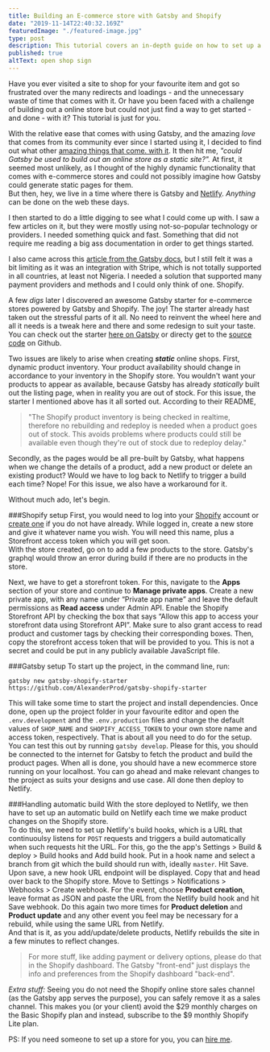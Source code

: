 ```yaml
---
title: Building an E-commerce store with Gatsby and Shopify
date: "2019-11-14T22:40:32.169Z"
featuredImage: "./featured-image.jpg"
type: post
description: This tutorial covers an in-depth guide on how to set up a static PWA ecommerce site with Gatsby and Shopify with automatic rebuild when products are updated, added or deleted.
published: true
altText: open shop sign
---
```


Have you ever visited a site to shop for your favourite item and got so frustrated over the many redirects and loadings - and the unnecessary waste of time that comes with it. Or have you been faced with a challenge of building out a online store but could not just find a way to get started - and done - with it? This tutorial is just for you.

With the relative ease that comes with using Gatsby, and the amazing _love_ that comes from its community ever since I started using it, I decided to find out what other [amazing things that come. with it](https://www.storyblok.com/tp/3-reasons-why-you-should-consider-gatsby-js-for-your-next-project). It then hit me, _"could Gatsby be used to build out an online store as a static site?"._  At first, it seemed most unlikely, as I thought of the highly dynamic functionality that comes with e-commerce stores and could not possibly imagine how Gatsby could generate static pages for them.<br/> But then, hey, we live in a time where there is Gatsby and [Netlify](https://netlify.com). _Anything_ can be done on the web these days.

I then started to do a little digging to see what I could come up with.  I saw a few articles on it, but they were mostly using not-so-popular technology or providers. I needed something quick and fast. Something that did not require me reading a big ass documentation in order to get things started.

I also came across this [article from the Gatsby docs](https://www.gatsbyjs.org/tutorial/ecommerce-tutorial/), but I still felt it was a bit limiting as it was an integration with Stripe, which is not totally supported in all countries, at least not Nigeria. I needed a solution that supported many payment providers and methods and I could only think of one. Shopify.

A few _digs_ later I discovered an awesome Gatsby starter for e-commerce stores powered by Gatsby and Shopify. The joy! The starter already hast taken out the stressful parts of it all. No need to reinvent the wheel here and all it needs is a tweak here and there and some redesign to suit your taste. You can check out the starter [here on Gatsby](https://www.gatsbyjs.org/docs/building-an-ecommerce-site-with-shopify/) or directy get to the [source code](https://github.com/AlexanderProd/gatsby-shopify-starter) on Github. 


Two issues are likely to arise when creating ___static___ online shops. First, dynamic product inventory. Your product availability should change in accordance to your inventory in the Shopify store. You wouldn't want your products to appear as available, because Gatsby has already _statically_ built out the listing page, when in reality you are out of stock. For this issue, the starter I mentioned above has it all sorted out. According to their README, 
>"The Shopify product inventory is being checked in realtime, therefore no rebuilding and redeploy is needed when a product goes out of stock. This avoids problems where products could still be available even though they're out of stock due to redeploy delay."

Secondly, as the pages would be all pre-built by Gatsby, what happens when we change the details of a product, add a new product or delete an existing product? Would we have to log back to Netlify to trigger a build each time? Nope! For this issue, we also have a workaround for it.

Without much ado, let's begin. <br/>

###Shopify setup
First, you would need to log into your [Shopify](https://shopify.com/) account or [create one](https://www.shopify.com/signup) if you do not have already. While logged in, create a new store and give it whatever name you wish. You will need this name, plus a Storefront access token which you will get soon. <br/> With the store created, go on to add a few products to the store. Gatsby's graphql would throw an error during build if there are no products in the store.

Next, we have to get a storefront token. For this, navigate to the __Apps__ section of your store and continue to __Manage private apps__. Create a new private app, with any name under “Private app name” and leave the default permissions as __Read access__ under Admin API. Enable the Shopify Storefront API by checking the box that says “Allow this app to access your storefront data using Storefront API”. Make sure to also grant access to read product and customer tags by checking their corresponding boxes. Then, copy the storefront access token that will be provided to you. This is not a secret and could be put in any publicly available JavaScript file.

###Gatsby setup
To start up the project, in the command line, run:
```
gatsby new gatsby-shopify-starter https://github.com/AlexanderProd/gatsby-shopify-starter
```
This will take some time to start the project and install dependencies. Once done, open up the project folder in your favourite editor and open the `.env.development` and the `.env.production` files and change the default values of `SHOP_NAME` and `SHOPIFY_ACCESS_TOKEN` to your own store name and access token, respectively. That is about all you need to do for the setup. You can test this out by running `gatsby develop`. Please for this, you should be connected to the internet for Gatsby to fetch the product and build the product pages. When all is done, you should have a new ecommerce store running on your localhost. You can go ahead and make relevant changes to the project as suits your designs and use case. All done then deploy to Netlify. 

###Handling automatic build
With the store deployed to Netlify, we then have to set up an automatic build on Netlify each time we make product changes on the Shopify store.<br/>
To do this, we need to set up Netlify's build hooks, which is a URL that continuoulsy listens for `POST` requests and triggers a build automatically when such requests hit the URL. For this, go the the app's Settings > Build & deploy > Build hooks and Add build hook. Put in a hook name and select a branch from git which the build should run with, ideally `master`. Hit Save. Upon save, a new hook URL endpoint will be displayed. Copy that and head over back to the Shopify store. Move to Settings > Notifications > Webhooks > Create webhook. For the event, choose __Product creation__, leave format as JSON and paste the URL from the Netlify build hook and hit Save webhook. Do this again two more times for __Product deletion__ and __Product update__ and any other event you feel may be necessary for a rebuild, while using the same URL from Netlify. 
<br/>
And that is it, as you add/update/delete products, Netlify rebuilds the site in a few minutes to reflect changes.

> For more stuff, like adding payment or delivery options, please do that in the Shopify dashboard. The Gatsby "front-end" just displays the info and preferences from the Shopify dashboard "back-end".

_Extra stuff:_ Seeing you do not need the Shopify online store sales channel (as the Gatsby app serves the purpose), you can safely remove it as a sales channel. This makes you (or your client) avoid the $29 monthly charges on the Basic Shopify plan and instead, subscribe to the $9 monthly Shopify Lite plan.

PS: If you need someone to set up a store for you, you can [hire me](mailto:emeruchecole9@gmail.coom). 
